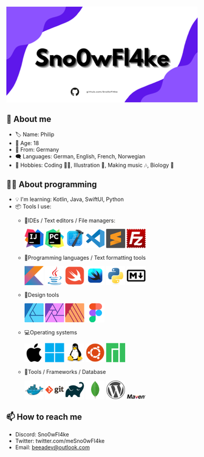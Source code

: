![Banner](https://github.com/Sno0wFl4ke/Sno0wFl4ke/blob/main/assets/banner.png?raw=true)

## 🌵 About me
- 🏷️ Name: Philip
- 🌿 Age: 18
- 📍  From: Germany
- 🗨  Languages: German, English, French, Norwegian
- 💙 Hobbies: Coding 👨‍💻, Illustration 🎨, Making music 🎶, Biology 🧪
  
## 👨‍💻 About programming
- 💡 I'm learning: Kotlin, Java, SwiftUI, Python
- 📦 Tools I use:
  - 📝IDEs / Text editors / File managers:
    <p alignment = "center">
      <img src="/assets/IntelliJ_IDEA_Icon.svg.png" alt="drawing" width="50"/>  
      <img src="/assets/PyCharm_Icon.svg.png" alt="drawing" width="50"/>
      <img src="/assets/xcode-original.svg" alt="drawing" width="50"/>
      <img src="/assets/vscode-original.svg" alt="drawing" width="50"/>
      <img src="/assets/sublime-text.svg" alt="drawing" width="50"/>
      <img src="/assets/filezilla-plain.svg" alt="drawing" width="50"/>
      
    </p>
  - 💬Programming languages / Text formatting tools
     <p alignment = "center">
      <img src="/assets/kotlin-original.svg" alt="drawing" width="50"/>
      <img src="/assets/java-original.svg" alt="drawing" width="50"/>
      <img src="/assets/swift-original.svg" alt="drawing" width="50"/>
      <img src="/assets/swiftui (1).png" alt="drawing" width="50"/>
      <img src="/assets/python-original.svg" alt="drawing" width="50"/>
      <img src="/assets/markdown-original.svg" alt="drawing" width="50"/>
    </p>
  - 🎨Design tools
     <p alignment = "center">
      <img src="/assets/Logo_AffinityDesigner.svg.png" alt="drawing" width="50"/>
      <img src="/assets/Logo_AffinityPhoto.svg.png" alt="drawing" width="50"/>
      <img src="/assets/Logo_AffinityPublisher.svg.png" alt="drawing" width="50"/>
      <img src="/assets/figma-original.svg" alt="drawing" width="50"/>
    </p>
  - 💻Operating systems
     <p alignment = "center">
       <img src="/assets/apple-original.svg" alt="drawing" width="50"/>
       <img src="/assets/microsoft-windows-11.svg" alt="drawing" width="50"/>
       <img src="/assets/linux-original.svg" alt="drawing" width="50"/>
       <img src="/assets/ubuntu-plain.svg" alt="drawing" width="50"/>
       <img src="/assets/Manjaro-logo.svg.png" alt="drawing" width="50"/>
    </p> 
  - 🔧Tools / Frameworks / Database
    <p>
      <img src="/assets/docker-original.svg" alt="drawing" width="50"/>
      <img src="/assets/git-original-wordmark.svg" alt="drawing" width="50"/>
      <img src="/assets/gradle-plain.svg" alt="drawing" width="50"/>
      <img src="/assets/mongodb-original.svg" alt="drawing" width="50"/>
      <img src="/assets/wordpress-plain.svg" alt="drawing" width="50"/>
      <img src="/assets/Apache_Maven_logo.svg.png" alt="drawing" width="50"/>   
    </p>

</p>

## 📫 How to reach me
- Discord: Sno0wFl4ke
- Twitter: twitter.com/meSno0wFl4ke
- Email: beeadev@outlook.com

<!---
Sno0wFl4ke/Sno0wFl4ke is a ✨ special ✨ repository because its `README.md` (this file) appears on your GitHub profile.
You can click the Preview link to take a look at your changes.
--->
